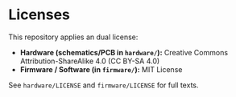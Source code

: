 # Licenses

This repository applies an dual license:

- **Hardware (schematics/PCB in `hardware/`):** Creative Commons Attribution-ShareAlike 4.0 (CC BY-SA 4.0)
- **Firmware / Software (in `firmware/`):** MIT License

See `hardware/LICENSE` and `firmware/LICENSE` for full texts.
